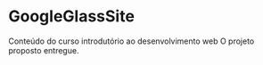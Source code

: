 # GoogleGlassSite
Conteúdo do curso introdutório ao desenvolvimento web 
O projeto proposto entregue.
